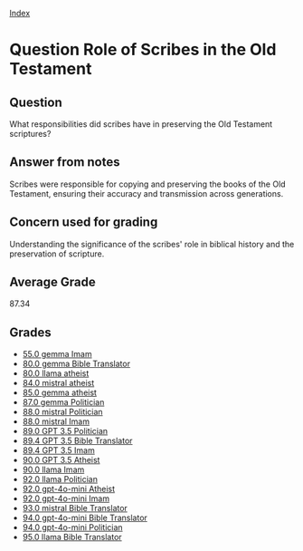 
[Index](../../index.md)
# Question Role of Scribes in the Old Testament
## Question
What responsibilities did scribes have in preserving the Old Testament scriptures?

## Answer from notes
Scribes were responsible for copying and preserving the books of the Old Testament, ensuring their accuracy and transmission across generations.

## Concern used for grading
Understanding the significance of the scribes' role in biblical history and the preservation of scripture.

## Average Grade
87.34

## Grades
 * [55.0 gemma Imam](../answers/gemma_Imam/Role_of_Scribes_in_the_Old_Testament.md)
 * [80.0 gemma Bible Translator](../answers/gemma_Bible_Translator/Role_of_Scribes_in_the_Old_Testament.md)
 * [80.0 llama atheist](../answers/llama_atheist/Role_of_Scribes_in_the_Old_Testament.md)
 * [84.0 mistral atheist](../answers/mistral_atheist/Role_of_Scribes_in_the_Old_Testament.md)
 * [85.0 gemma atheist](../answers/gemma_atheist/Role_of_Scribes_in_the_Old_Testament.md)
 * [87.0 gemma Politician](../answers/gemma_Politician/Role_of_Scribes_in_the_Old_Testament.md)
 * [88.0 mistral Politician](../answers/mistral_Politician/Role_of_Scribes_in_the_Old_Testament.md)
 * [88.0 mistral Imam](../answers/mistral_Imam/Role_of_Scribes_in_the_Old_Testament.md)
 * [89.0 GPT 3.5 Politician](../answers/GPT_3.5_Politician/Role_of_Scribes_in_the_Old_Testament.md)
 * [89.4 GPT 3.5 Bible Translator](../answers/GPT_3.5_Bible_Translator/Role_of_Scribes_in_the_Old_Testament.md)
 * [89.4 GPT 3.5 Imam](../answers/GPT_3.5_Imam/Role_of_Scribes_in_the_Old_Testament.md)
 * [90.0 GPT 3.5 Atheist](../answers/GPT_3.5_Atheist/Role_of_Scribes_in_the_Old_Testament.md)
 * [90.0 llama Imam](../answers/llama_Imam/Role_of_Scribes_in_the_Old_Testament.md)
 * [92.0 llama Politician](../answers/llama_Politician/Role_of_Scribes_in_the_Old_Testament.md)
 * [92.0 gpt-4o-mini Atheist](../answers/gpt-4o-mini_Atheist/Role_of_Scribes_in_the_Old_Testament.md)
 * [92.0 gpt-4o-mini Imam](../answers/gpt-4o-mini_Imam/Role_of_Scribes_in_the_Old_Testament.md)
 * [93.0 mistral Bible Translator](../answers/mistral_Bible_Translator/Role_of_Scribes_in_the_Old_Testament.md)
 * [94.0 gpt-4o-mini Bible Translator](../answers/gpt-4o-mini_Bible_Translator/Role_of_Scribes_in_the_Old_Testament.md)
 * [94.0 gpt-4o-mini Politician](../answers/gpt-4o-mini_Politician/Role_of_Scribes_in_the_Old_Testament.md)
 * [95.0 llama Bible Translator](../answers/llama_Bible_Translator/Role_of_Scribes_in_the_Old_Testament.md)
